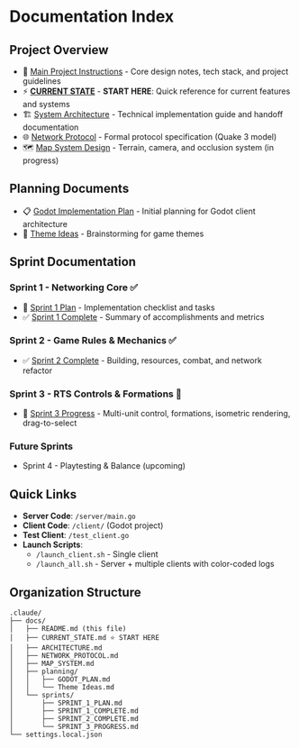 # Documentation Index

## Project Overview
- 📘 [Main Project Instructions](../../CLAUDE.md) - Core design notes, tech stack, and project guidelines
- ⚡ [**CURRENT STATE**](CURRENT_STATE.md) - **START HERE**: Quick reference for current features and systems
- 🏗️ [System Architecture](ARCHITECTURE.md) - Technical implementation guide and handoff documentation
- 🌐 [Network Protocol](NETWORK_PROTOCOL.md) - Formal protocol specification (Quake 3 model)
- 🗺️ [Map System Design](MAP_SYSTEM.md) - Terrain, camera, and occlusion system (in progress)

## Planning Documents
- 📋 [Godot Implementation Plan](planning/GODOT_PLAN.md) - Initial planning for Godot client architecture
- 🎨 [Theme Ideas](planning/Theme%20Ideas.md) - Brainstorming for game themes

## Sprint Documentation

### Sprint 1 - Networking Core ✅
- 📝 [Sprint 1 Plan](sprints/SPRINT_1_PLAN.md) - Implementation checklist and tasks
- ✅ [Sprint 1 Complete](sprints/SPRINT_1_COMPLETE.md) - Summary of accomplishments and metrics

### Sprint 2 - Game Rules & Mechanics ✅
- ✅ [Sprint 2 Complete](sprints/SPRINT_2_COMPLETE.md) - Building, resources, combat, and network refactor

### Sprint 3 - RTS Controls & Formations 🚧
- 🚧 [Sprint 3 Progress](sprints/SPRINT_3_PROGRESS.md) - Multi-unit control, formations, isometric rendering, drag-to-select

### Future Sprints
- Sprint 4 - Playtesting & Balance (upcoming)

## Quick Links
- **Server Code**: `/server/main.go`
- **Client Code**: `/client/` (Godot project)
- **Test Client**: `/test_client.go`
- **Launch Scripts**:
  - `/launch_client.sh` - Single client
  - `/launch_all.sh` - Server + multiple clients with color-coded logs

## Organization Structure
```
.claude/
├── docs/
│   ├── README.md (this file)
│   ├── CURRENT_STATE.md ⭐ START HERE
│   ├── ARCHITECTURE.md
│   ├── NETWORK_PROTOCOL.md
│   ├── MAP_SYSTEM.md
│   ├── planning/
│   │   ├── GODOT_PLAN.md
│   │   └── Theme Ideas.md
│   └── sprints/
│       ├── SPRINT_1_PLAN.md
│       ├── SPRINT_1_COMPLETE.md
│       ├── SPRINT_2_COMPLETE.md
│       └── SPRINT_3_PROGRESS.md
└── settings.local.json
```